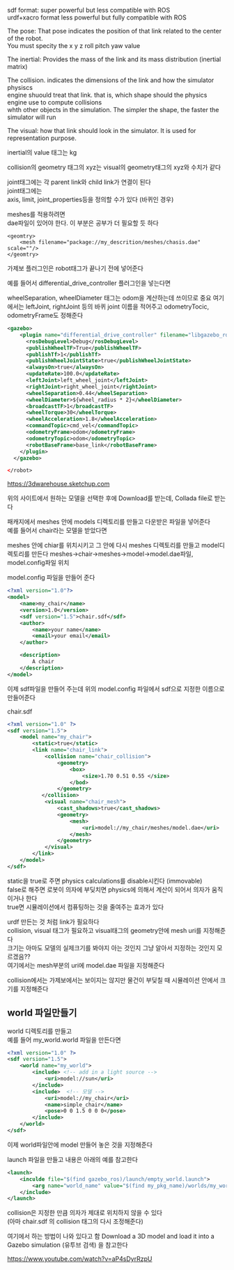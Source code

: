 sdf format: super powerful but less compatible with ROS   
urdf+xacro format less powerful but fully compatible with ROS


The pose: That pose indicates the position of that link related to the center of the robot.  
You must specity the x y z roll pitch yaw value

The inertial: Provides the mass of the link and its mass distribution (inertial matrix)   

The collision. indicates the dimensions of the link and how the simulator physiscs  
engine shuould treat that link. that is, which shape should the physics engine use to compute collisions   
whth other objects in the simulation. The simpler the shape, the faster the simulator will run   

The visual: how that link should look in the simulator. It is used for representation purpose.


inertial의 value 태그는 kg   

collision의 geometry 태그의 xyz는 visual의 geometry태그의 xyz와 수치가 같다 



joint태그에는 각 parent link와 child link가 연결이 된다  
joint태그에는  
axis, limit, joint_properties등을 정의할 수가 있다  (바퀴인 경우)



meshes를 적용하려면  
dae파일이 있어야 한다. 이 부분은 공부가 더 필요할 듯 하다
```
<geomtry>
    <mesh filename="package://my_descrition/meshes/chasis.dae" scale=""/>
</geomtry>
```


가제보 플러그인은 robot태그가 끝나기 전에 넣어준다  

예를 들어서 differential_drive_controller 플러그인을 넣는다면  

wheelSeparation, wheelDiameter   태그는 odom을 계산하는데 쓰이므로 중요
여기에서는 leftJoint, rightJoint 등의 바퀴 joint 이름을 적어주고  odometryTocic, odometryFrame도 정해준다  
```xml
<gazebo>
    <plugin name="differential_drive_controller" filename="libgazebo_ros_diff_drive.so">
      <rosDebugLevel>Debug</rosDebugLevel>
      <publishWheelTF>True</publishWheelTF>
      <publishTf>1</publishTf>
      <publishWheelJointState>true</publishWheelJointState>
      <alwaysOn>true</alwaysOn>
      <updateRate>100.0</updateRate>
      <leftJoint>left_wheel_joint</leftJoint>
      <rightJoint>right_wheel_joint</rightJoint>
      <wheelSeparation>0.44</wheelSeparation>
      <wheelDiameter>${wheel_radius * 2}</wheelDiameter>
      <broadcastTF>1</broadcastTF>
      <wheelTorque>30</wheelTorque>
      <wheelAcceleration>1.8</wheelAcceleration>
      <commandTopic>cmd_vel</commandTopic>
      <odometryFrame>odom</odometryFrame>
      <odometryTopic>odom</odometryTopic>
      <robotBaseFrame>base_link</robotBaseFrame>
    </plugin>
  </gazebo>

</robot>
```

https://3dwarehouse.sketchup.com


위의 사이트에서 원하는 모델을 선택한 후에 Download를 받는데, Collada file로 받는다  

패캐지에서 meshes 안에 models 디렉토리를 만들고 다운받은 파일을 넣어준다  
예를 들어서 chair라는 모델을 받았다면  

meshes 안에 chiar를 위치시키고 그 안에 다시 meshes 디렉토리를 만들고 model디렉토리를 만든다 
meshes->chair->meshes->model->model.dae파일, model.config파일 위치

model.config 파일을 만들어 준다  
```xml
<?xml version="1.0"?>
<model>
    <name>my_chair</name>
    <version>1.0</version>
    <sdf version="1.5">chair.sdf</sdf>
    <author>
        <name>your name</name>
        <email>your email</email>
    </author>

    <description>
        A chair
    </description>
</model>
```

이제 sdf파일을 만들어 주는데 위의 model.config 파일에서 sdf으로 지정한 이름으로 만들어준다  

chair.sdf

```xml
<?xml version="1.0" ?>
<sdf version="1.5">
    <model name="my_chair">
        <static>true</static>
        <link name="chair_link">
            <collision name="chair_collision">
                <geometry>
                    <box>
                        <size>1.70 0.51 0.55 </size>
                    </bod>
                </geometry>
           </collision>
            <visual name="chair_mesh">
                <cast_shadows>true</cast_shadows>
                <geometry>
                    <mesh>
                        <uri>model://my_chair/meshes/model.dae</uri>
                    </mesh>
                </geometry>
            </visual>
        </link>
    </model>
</sdf>
```
static을 true로 주면  physics calculations를 disable시킨다 (immovable)  
false로 해주면 로봇이 의자에 부딪치면 physics에 의해서 계산이 되어서 의자가 움직이거나 한다  
true면 시뮬레이션에서 컴퓨팅하는 것을 줄여주는 효과가 있다  

urdf 만든는 것 처럼 link가 필요하다   
collision, visual 태그가 필요하고 visual태그의 geometry안에 mesh uri를 지정해준다    
크기는 아마도 모델의 실제크기를 봐야지 아는 것인지 그냥 알아서 지정하는 것인지 모르겠음??  
여기에서는 mesh부분의 uri에 model.dae 파일을 지정해준다  

collision에서는 가제보에서는 보이지는 않지만 물건이 부딪칠 때 시뮬레이션 안에서 크기를 지정해준다  


## world 파일만들기
world 디렉토리를 만들고  
예를 들어 my_world.world 파일을 만든다면  
```xml
<?xml version="1.0" ?>
<sdf version="1.5">
    <world name="my_world">
        <include> <!-- add in a light source -->
            <uri>model://sun</uri>
        </include>
        <include>  <!-- 모델 -->
            <uri>model://my_chair</uri>
            <name>simple_chair</name>
            <pose>0 0 1.5 0 0 0</pose>
        </include>
    </world>
</sdf>
```
이제 world파일안에 model 만들어 놓은 것을 지정해준다  

launch 파일을 만들고 내용은 아래의 예를 참고한다  
```xml
<launch>
    <inculde file="$(find gazebo_ros)/launch/empty_world.launch">
        <arg name="world_name" value="$(find my_pkg_name)/worlds/my_world.world" />
    </include>
</launch>
```

collision은 지정한 만큼 의자가 제대로 위치하지 않을 수 있다   
(아마 chair.sdf 의 collision 태그의 다시 조정해준다)

여기에서 하는 방법이 나와 있다고 함
Download a 3D model and load it into a Gazebo simulation (유투브 검색)  을 참고한다 

https://www.youtube.com/watch?v=aP4sDyrRzpU